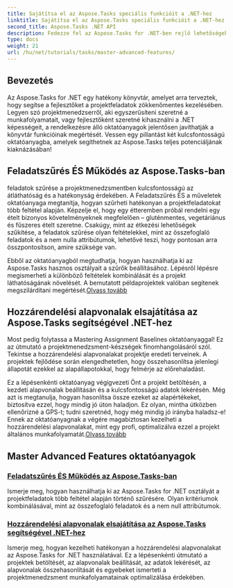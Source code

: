 ```yaml
---
title: Sajátítsa el az Aspose.Tasks speciális funkcióit a .NET-hez
linktitle: Sajátítsa el az Aspose.Tasks speciális funkcióit a .NET-hez
second_title: Aspose.Tasks .NET API
description: Fedezze fel az Aspose.Tasks for .NET-ben rejlő lehetőségeket a feladatszűréssel, a hozzárendelési alapvonalakkal és a hatékony projektmenedzsment speciális funkcióival foglalkozó oktatóanyagok segítségével.
type: docs
weight: 21
url: /hu/net/tutorials/tasks/master-advanced-features/
---
```

## Bevezetés

Az Aspose.Tasks for .NET egy hatékony könyvtár, amelyet arra terveztek, hogy segítse a fejlesztőket a projektfeladatok zökkenőmentes kezelésében. Legyen szó projektmenedzserről, aki egyszerűsíteni szeretné a munkafolyamatait, vagy fejlesztőként szeretné kihasználni a .NET képességeit, a rendelkezésre álló oktatóanyagok jelentősen javíthatják a könyvtár funkcióinak megértését. Vessen egy pillantást két kulcsfontosságú oktatóanyagba, amelyek segíthetnek az Aspose.Tasks teljes potenciáljának kiaknázásában!

## Feladatszűrés ÉS Működés az Aspose.Tasks-ban

feladatok szűrése a projektmenedzsmentben kulcsfontosságú az átláthatóság és a hatékonyság érdekében. A Feladatszűrés ÉS a műveletek oktatóanyaga megtanítja, hogyan szűrheti hatékonyan a projektfeladatokat több feltétel alapján. Képzelje el, hogy egy étteremben próbál rendelni egy ételt bizonyos követelményeknek megfelelően – gluténmentes, vegetáriánus és fűszeres ételt szeretne. Csakúgy, mint az étkezési lehetőségek szűkítése, a feladatok szűrése olyan feltételekkel, mint az összefoglaló feladatok és a nem nulla attribútumok, lehetővé teszi, hogy pontosan arra összpontosítson, amire szüksége van.

 Ebből az oktatóanyagból megtudhatja, hogyan használhatja ki az Aspose.Tasks hasznos osztályait a szűrők beállításához. Lépésről lépésre megismerheti a különböző feltételek kombinálását és a projekt láthatóságának növelését. A bemutatott példaprojektek valóban segítenek megszilárdítani megértését.[Olvass tovább](./task-filtering-and-operation/)

## Hozzárendelési alapvonalak elsajátítása az Aspose.Tasks segítségével .NET-hez

Most pedig folytassa a Mastering Assignment Baselines oktatóanyaggal! Ez az útmutató a projektmenedzsment-készségek finomhangolásáról szól. Tekintse a hozzárendelési alapvonalakat projektje eredeti terveinek. A projektek fejlődése során elengedhetetlen, hogy összehasonlítsa jelenlegi állapotát ezekkel az alapállapotokkal, hogy felmérje az előrehaladást.

 Ez a lépésenkénti oktatóanyag végigvezeti Önt a projekt betöltésén, a kezdeti alapvonalak beállításán és a kulcsfontosságú adatok lekérésén. Még azt is megtanulja, hogyan hasonlítsa össze ezeket az alapértékeket, biztosítva ezzel, hogy mindig jó úton haladjon. Ez olyan, mintha útközben ellenőrizné a GPS-t; tudni szeretnéd, hogy még mindig jó irányba haladsz-e! Ennek az oktatóanyagnak a végére magabiztosan kezelheti a hozzárendelési alapvonalakat, mint egy profi, optimalizálva ezzel a projekt általános munkafolyamatát.[Olvass tovább](./mastering-assignment-baseline/)

## Master Advanced Features oktatóanyagok
### [Feladatszűrés ÉS Működés az Aspose.Tasks-ban](./task-filtering-and-operation/)
Ismerje meg, hogyan használhatja ki az Aspose.Tasks for .NET osztályát a projektfeladatok több feltétel alapján történő szűrésére. Olyan kritériumok kombinálásával, mint az összefoglaló feladatok és a nem null attribútumok.
### [Hozzárendelési alapvonalak elsajátítása az Aspose.Tasks segítségével .NET-hez](./mastering-assignment-baseline/)
Ismerje meg, hogyan kezelheti hatékonyan a hozzárendelési alapvonalakat az Aspose.Tasks for .NET használatával. Ez a lépésenkénti útmutató a projektek betöltését, az alapvonalak beállítását, az adatok lekérését, az alapvonalak összehasonlítását és egyebeket ismerteti a projektmenedzsment munkafolyamatainak optimalizálása érdekében.